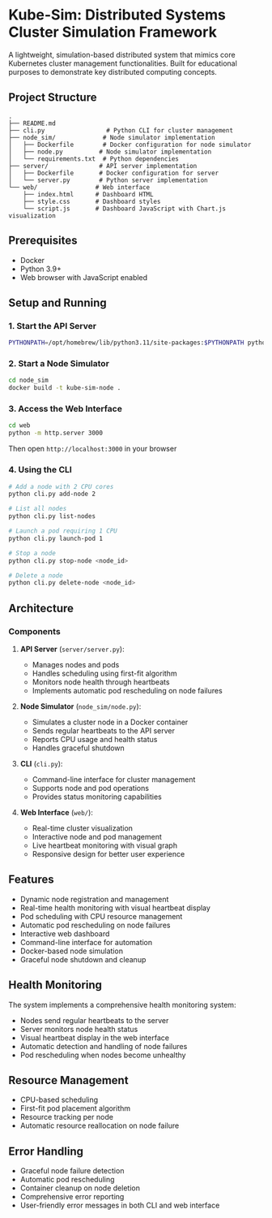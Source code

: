 # Kube-Sim: Distributed Systems Cluster Simulation Framework

A lightweight, simulation-based distributed system that mimics core Kubernetes cluster management functionalities. Built for educational purposes to demonstrate key distributed computing concepts.

## Project Structure

```
.
├── README.md
├── cli.py                 # Python CLI for cluster management
├── node_sim/             # Node simulator implementation
│   ├── Dockerfile        # Docker configuration for node simulator
│   ├── node.py          # Node simulator implementation
│   └── requirements.txt  # Python dependencies
├── server/              # API server implementation
│   ├── Dockerfile       # Docker configuration for server
│   └── server.py        # Python server implementation
└── web/                # Web interface
    ├── index.html      # Dashboard HTML
    ├── style.css       # Dashboard styles
    └── script.js       # Dashboard JavaScript with Chart.js visualization
```

## Prerequisites

- Docker
- Python 3.9+
- Web browser with JavaScript enabled

## Setup and Running

### 1. Start the API Server

```bash
PYTHONPATH=/opt/homebrew/lib/python3.11/site-packages:$PYTHONPATH python server/server.py
```

### 2. Start a Node Simulator

```bash
cd node_sim
docker build -t kube-sim-node .
```

### 3. Access the Web Interface

```bash
cd web
python -m http.server 3000
```
Then open `http://localhost:3000` in your browser

### 4. Using the CLI

```bash
# Add a node with 2 CPU cores
python cli.py add-node 2

# List all nodes
python cli.py list-nodes

# Launch a pod requiring 1 CPU
python cli.py launch-pod 1

# Stop a node
python cli.py stop-node <node_id>

# Delete a node
python cli.py delete-node <node_id>
```

## Architecture

### Components

1. **API Server** (`server/server.py`):
   - Manages nodes and pods
   - Handles scheduling using first-fit algorithm
   - Monitors node health through heartbeats
   - Implements automatic pod rescheduling on node failures

2. **Node Simulator** (`node_sim/node.py`):
   - Simulates a cluster node in a Docker container
   - Sends regular heartbeats to the API server
   - Reports CPU usage and health status
   - Handles graceful shutdown

3. **CLI** (`cli.py`):
   - Command-line interface for cluster management
   - Supports node and pod operations
   - Provides status monitoring capabilities

4. **Web Interface** (`web/`):
   - Real-time cluster visualization
   - Interactive node and pod management
   - Live heartbeat monitoring with visual graph
   - Responsive design for better user experience

## Features

- Dynamic node registration and management
- Real-time health monitoring with visual heartbeat display
- Pod scheduling with CPU resource management
- Automatic pod rescheduling on node failures
- Interactive web dashboard
- Command-line interface for automation
- Docker-based node simulation
- Graceful node shutdown and cleanup

## Health Monitoring

The system implements a comprehensive health monitoring system:
- Nodes send regular heartbeats to the server
- Server monitors node health status
- Visual heartbeat display in the web interface
- Automatic detection and handling of node failures
- Pod rescheduling when nodes become unhealthy

## Resource Management

- CPU-based scheduling
- First-fit pod placement algorithm
- Resource tracking per node
- Automatic resource reallocation on node failure

## Error Handling

- Graceful node failure detection
- Automatic pod rescheduling
- Container cleanup on node deletion
- Comprehensive error reporting
- User-friendly error messages in both CLI and web interface
